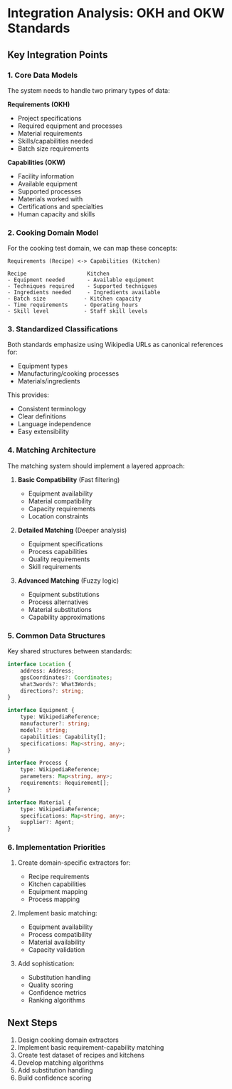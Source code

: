 # Integration Analysis: OKH and OKW Standards

## Key Integration Points

### 1. Core Data Models

The system needs to handle two primary types of data:

**Requirements (OKH)**
- Project specifications
- Required equipment and processes
- Material requirements
- Skills/capabilities needed
- Batch size requirements

**Capabilities (OKW)** 
- Facility information
- Available equipment
- Supported processes
- Materials worked with
- Certifications and specialties
- Human capacity and skills

### 2. Cooking Domain Model

For the cooking test domain, we can map these concepts:

```
Requirements (Recipe) <-> Capabilities (Kitchen)

Recipe                   Kitchen
- Equipment needed       - Available equipment
- Techniques required    - Supported techniques
- Ingredients needed     - Ingredients available
- Batch size            - Kitchen capacity
- Time requirements     - Operating hours
- Skill level           - Staff skill levels
```

### 3. Standardized Classifications

Both standards emphasize using Wikipedia URLs as canonical references for:
- Equipment types
- Manufacturing/cooking processes
- Materials/ingredients

This provides:
- Consistent terminology
- Clear definitions
- Language independence
- Easy extensibility

### 4. Matching Architecture

The matching system should implement a layered approach:

1. **Basic Compatibility** (Fast filtering)
   - Equipment availability
   - Material compatibility
   - Capacity requirements
   - Location constraints
   
2. **Detailed Matching** (Deeper analysis)
   - Equipment specifications
   - Process capabilities
   - Quality requirements
   - Skill requirements

3. **Advanced Matching** (Fuzzy logic)
   - Equipment substitutions
   - Process alternatives
   - Material substitutions
   - Capability approximations

### 5. Common Data Structures

Key shared structures between standards:

```typescript
interface Location {
    address: Address;
    gpsCoordinates?: Coordinates;
    what3words?: What3Words;
    directions?: string;
}

interface Equipment {
    type: WikipediaReference;
    manufacturer?: string;
    model?: string;
    capabilities: Capability[];
    specifications: Map<string, any>;
}

interface Process {
    type: WikipediaReference;
    parameters: Map<string, any>;
    requirements: Requirement[];
}

interface Material {
    type: WikipediaReference;
    specifications: Map<string, any>;
    supplier?: Agent;
}
```

### 6. Implementation Priorities

1. Create domain-specific extractors for:
   - Recipe requirements
   - Kitchen capabilities
   - Equipment mapping
   - Process mapping

2. Implement basic matching:
   - Equipment availability
   - Process compatibility
   - Material availability
   - Capacity validation

3. Add sophistication:
   - Substitution handling
   - Quality scoring
   - Confidence metrics
   - Ranking algorithms

## Next Steps

1. Design cooking domain extractors
2. Implement basic requirement-capability matching
3. Create test dataset of recipes and kitchens
4. Develop matching algorithms
5. Add substitution handling
6. Build confidence scoring